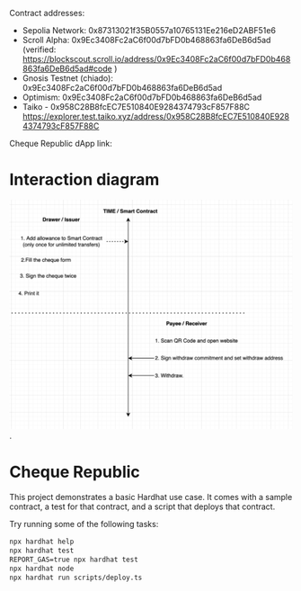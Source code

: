 Contract addresses:

- Sepolia Network: 0x87313021f35B0557a10765131Ee216eD2ABF51e6
- Scroll Alpha: 0x9Ec3408Fc2aC6f00d7bFD0b468863fa6DeB6d5ad (verified: https://blockscout.scroll.io/address/0x9Ec3408Fc2aC6f00d7bFD0b468863fa6DeB6d5ad#code )
- Gnosis Testnet (chiado): 0x9Ec3408Fc2aC6f00d7bFD0b468863fa6DeB6d5ad
- Optimism: 0x9Ec3408Fc2aC6f00d7bFD0b468863fa6DeB6d5ad
- Taiko - 0x958C28B8fcEC7E510840E9284374793cF857F88C
  https://explorer.test.taiko.xyz/address/0x958C28B8fcEC7E510840E9284374793cF857F88C

Cheque Republic dApp link:

# Interaction diagram

![Interaction diagram](/docs/interaction-diagram.png "Interaction diagram").

# Cheque Republic

This project demonstrates a basic Hardhat use case. It comes with a sample contract, a test for that contract, and a script that deploys that contract.

Try running some of the following tasks:

```shell
npx hardhat help
npx hardhat test
REPORT_GAS=true npx hardhat test
npx hardhat node
npx hardhat run scripts/deploy.ts
```
